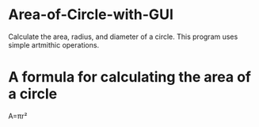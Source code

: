 # Area-of-Circle-with-GUI
Calculate the area, radius, and diameter of a circle.
This program uses simple artmithic operations. 

# A formula for calculating the area of a circle
A=πr²
